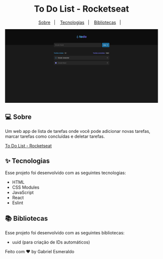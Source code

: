 <h1 align="center">To Do List - Rocketseat</h1>

<p align="center">
  <a href="#-sobre">Sobre</a>&nbsp;&nbsp;&nbsp;|&nbsp;&nbsp;&nbsp;
  <a href="#-tecnologias">Tecnologias</a>&nbsp;&nbsp;&nbsp;|&nbsp;&nbsp;&nbsp;
  <a href="#-bibliotecas">Bibliotecas</a>&nbsp;&nbsp;&nbsp;|&nbsp;&nbsp;&nbsp;
</p>

<p align="center">
 <img src="/src/assets/to-do-list-rocketseat.png" alt="" />
</p>

## 💻 Sobre

Um web app de lista de tarefas onde você pode adicionar novas tarefas, marcar tarefas como concluídas e deletar tarefas.

<a href="https://to-do-list-rocketseat-kdzxed9t1-gabrielesmeraldo.vercel.app/">To Do List - Rocketseat</a>

## ✨ Tecnologias

Esse projeto foi desenvolvido com as seguintes tecnologias:

- HTML
- CSS Modules
- JavaScript
- React
- Eslint

## 📚 Bibliotecas

Esse projeto foi desenvolvido com as seguintes bibliotecas:

- uuid (para criação de IDs automáticos)

Feito com ♥ by Gabriel Esmeraldo
